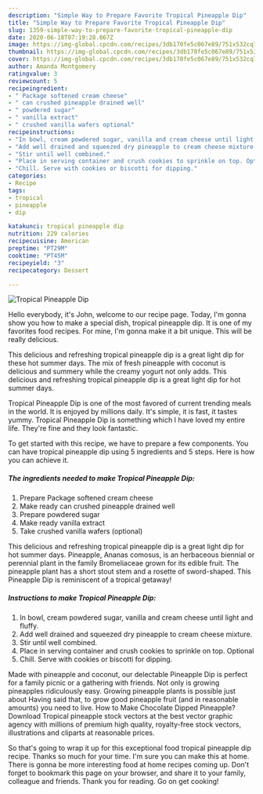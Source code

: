 ```yaml
---
description: "Simple Way to Prepare Favorite Tropical Pineapple Dip"
title: "Simple Way to Prepare Favorite Tropical Pineapple Dip"
slug: 1359-simple-way-to-prepare-favorite-tropical-pineapple-dip
date: 2020-06-18T07:19:28.067Z
image: https://img-global.cpcdn.com/recipes/3db170fe5c067e89/751x532cq70/tropical-pineapple-dip-recipe-main-photo.jpg
thumbnail: https://img-global.cpcdn.com/recipes/3db170fe5c067e89/751x532cq70/tropical-pineapple-dip-recipe-main-photo.jpg
cover: https://img-global.cpcdn.com/recipes/3db170fe5c067e89/751x532cq70/tropical-pineapple-dip-recipe-main-photo.jpg
author: Amanda Montgomery
ratingvalue: 3
reviewcount: 5
recipeingredient:
- " Package softened cream cheese"
- " can crushed pineapple drained well"
- " powdered sugar"
- " vanilla extract"
- " crushed vanilla wafers optional"
recipeinstructions:
- "In bowl, cream powdered sugar, vanilla and cream cheese until light and fluffy."
- "Add well drained and squeezed dry pineapple to cream cheese mixture."
- "Stir until well combined."
- "Place in serving container and crush cookies to sprinkle on top. Optional"
- "Chill. Serve with cookies or biscotti for dipping."
categories:
- Recipe
tags:
- tropical
- pineapple
- dip

katakunci: tropical pineapple dip 
nutrition: 229 calories
recipecuisine: American
preptime: "PT29M"
cooktime: "PT45M"
recipeyield: "3"
recipecategory: Dessert

---
```



![Tropical Pineapple Dip](https://img-global.cpcdn.com/recipes/3db170fe5c067e89/751x532cq70/tropical-pineapple-dip-recipe-main-photo.jpg)

Hello everybody, it's John, welcome to our recipe page. Today, I'm gonna show you how to make a special dish, tropical pineapple dip. It is one of my favorites food recipes. For mine, I'm gonna make it a bit unique. This will be really delicious.

This delicious and refreshing tropical pineapple dip is a great light dip for these hot summer days. The mix of fresh pineapple with coconut is delicious and summery while the creamy yogurt not only adds. This delicious and refreshing tropical pineapple dip is a great light dip for hot summer days.

Tropical Pineapple Dip is one of the most favored of current trending meals in the world. It is enjoyed by millions daily. It's simple, it is fast, it tastes yummy. Tropical Pineapple Dip is something which I have loved my entire life. They're fine and they look fantastic.


To get started with this recipe, we have to prepare a few components. You can have tropical pineapple dip using 5 ingredients and 5 steps. Here is how you can achieve it.

<!--inarticleads1-->

##### The ingredients needed to make Tropical Pineapple Dip:

1. Prepare  Package softened cream cheese
1. Make ready  can crushed pineapple drained well
1. Prepare  powdered sugar
1. Make ready  vanilla extract
1. Take  crushed vanilla wafers (optional)


This delicious and refreshing tropical pineapple dip is a great light dip for hot summer days. Pineapple, Ananas comosus, is an herbaceous biennial or perennial plant in the family Bromeliaceae grown for its edible fruit. The pineapple plant has a short stout stem and a rosette of sword-shaped. This Pineapple Dip is reminiscent of a tropical getaway! 

<!--inarticleads2-->

##### Instructions to make Tropical Pineapple Dip:

1. In bowl, cream powdered sugar, vanilla and cream cheese until light and fluffy.
1. Add well drained and squeezed dry pineapple to cream cheese mixture.
1. Stir until well combined.
1. Place in serving container and crush cookies to sprinkle on top. Optional
1. Chill. Serve with cookies or biscotti for dipping.


Made with pineapple and coconut, our delectable Pineapple Dip is perfect for a family picnic or a gathering with friends. Not only is growing pineapples ridiculously easy. Growing pineapple plants is possible just about Having said that, to grow good pineapple fruit (and in reasonable amounts) you need to live. How to Make Chocolate Dipped Pineapple? Download Tropical pineapple stock vectors at the best vector graphic agency with millions of premium high quality, royalty-free stock vectors, illustrations and cliparts at reasonable prices. 

So that's going to wrap it up for this exceptional food tropical pineapple dip recipe. Thanks so much for your time. I'm sure you can make this at home. There is gonna be more interesting food at home recipes coming up. Don't forget to bookmark this page on your browser, and share it to your family, colleague and friends. Thank you for reading. Go on get cooking!
